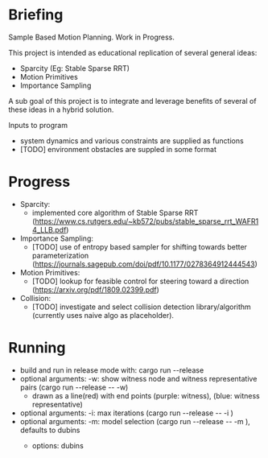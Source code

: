 # Briefing
Sample Based Motion Planning. Work in Progress.

This project is intended as educational replication of several general ideas:
- Sparcity (Eg: Stable Sparse RRT)
- Motion Primitives
- Importance Sampling

A sub goal of this project is to integrate and leverage benefits of several of these ideas in a hybrid solution.

Inputs to program
- system dynamics and various constraints are supplied as functions
- [TODO] environment obstacles are suppled in some format

# Progress
- Sparcity:
  - implemented core algorithm of Stable Sparse RRT (https://www.cs.rutgers.edu/~kb572/pubs/stable_sparse_rrt_WAFR14_LLB.pdf)
- Importance Sampling:
  - [TODO] use of entropy based sampler for shifting towards better parameterization (https://journals.sagepub.com/doi/pdf/10.1177/0278364912444543)
- Motion Primitives:
  - [TODO] lookup for feasible control for steering toward a direction (https://arxiv.org/pdf/1809.02399.pdf)
- Collision:
  - [TODO] investigate and select collision detection library/algorithm (currently uses naive algo as placeholder).
  
# Running
- build and run in release mode with: cargo run --release
- optional arguments: -w: show witness node and witness representative pairs (cargo run --release -- -w)
  - drawn as a line(red) with end points (purple: witness), (blue: witness representative)
- optional arguments: -i: max iterations (cargo run --release -- -i <N>)
- optional arguments: -m: model selection (cargo run --release -- -m <model>), defaults to dubins
  - <model> options: dubins
